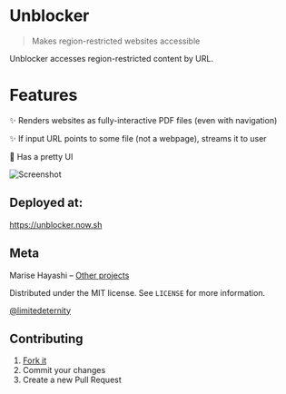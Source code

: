 # Unblocker
> Makes region-restricted websites accessible

Unblocker accesses region-restricted content by URL.

# Features

✨ Renders websites as fully-interactive PDF files (even with navigation)

✨ If input URL points to some file (not a webpage), streams it to user

🌚 Has a pretty UI

![Screenshot](http://i98.fastpic.ru/big/2017/1123/23/443ab7811dc7c0e71d882bc374509623.png)

## Deployed at:

https://unblocker.now.sh

## Meta

Marise Hayashi – [Other projects](https://limitedeternity.github.io/)

Distributed under the MIT license. See ``LICENSE`` for more information.

[@limitedeternity](https://github.com/limitedeternity)

## Contributing

1. [Fork it](https://github.com/limitedeternity/unblocker/fork)
2. Commit your changes
3. Create a new Pull Request
